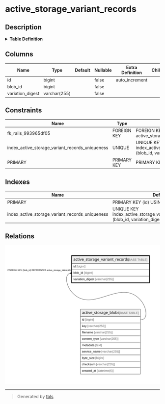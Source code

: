 # active_storage_variant_records

## Description

<details>
<summary><strong>Table Definition</strong></summary>

```sql
CREATE TABLE `active_storage_variant_records` (
  `id` bigint NOT NULL AUTO_INCREMENT,
  `blob_id` bigint NOT NULL,
  `variation_digest` varchar(255) COLLATE utf8mb4_general_ci NOT NULL,
  PRIMARY KEY (`id`),
  UNIQUE KEY `index_active_storage_variant_records_uniqueness` (`blob_id`,`variation_digest`),
  CONSTRAINT `fk_rails_993965df05` FOREIGN KEY (`blob_id`) REFERENCES `active_storage_blobs` (`id`)
) ENGINE=InnoDB DEFAULT CHARSET=utf8mb4 COLLATE=utf8mb4_general_ci
```

</details>

## Columns

| Name | Type | Default | Nullable | Extra Definition | Children | Parents | Comment |
| ---- | ---- | ------- | -------- | ---------------- | -------- | ------- | ------- |
| id | bigint |  | false | auto_increment |  |  |  |
| blob_id | bigint |  | false |  |  | [active_storage_blobs](active_storage_blobs.md) |  |
| variation_digest | varchar(255) |  | false |  |  |  |  |

## Constraints

| Name | Type | Definition |
| ---- | ---- | ---------- |
| fk_rails_993965df05 | FOREIGN KEY | FOREIGN KEY (blob_id) REFERENCES active_storage_blobs (id) |
| index_active_storage_variant_records_uniqueness | UNIQUE | UNIQUE KEY index_active_storage_variant_records_uniqueness (blob_id, variation_digest) |
| PRIMARY | PRIMARY KEY | PRIMARY KEY (id) |

## Indexes

| Name | Definition |
| ---- | ---------- |
| PRIMARY | PRIMARY KEY (id) USING BTREE |
| index_active_storage_variant_records_uniqueness | UNIQUE KEY index_active_storage_variant_records_uniqueness (blob_id, variation_digest) USING BTREE |

## Relations

![er](active_storage_variant_records.svg)

---

> Generated by [tbls](https://github.com/k1LoW/tbls)
